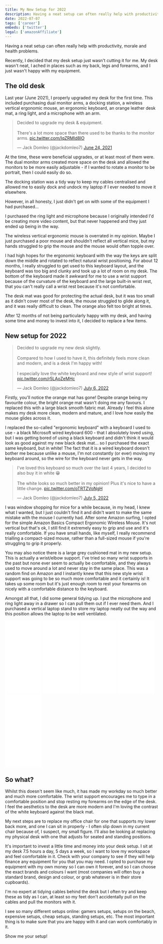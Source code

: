 ```yaml
---
title: My New Setup for 2022
description: Having a neat setup can often really help with productivity, morale and health problems.
date: 2022-07-07
tags: ['career']
embeds: ['twitter']
legal: ['amazonAffiliate']
---
```


Having a neat setup can often really help with productivity, morale and health problems.

Recently, I decided that my desk setup just wasn't cutting it for me. My desk wasn't neat, I ached in places such as my back, legs and forearms, and I just wasn't happy with my equipment.

## The old desk

Last year (<time datetime="2021-06">June 2021</time>), I properly upgraded my desk for the first time. This included purchasing dual monitor arms, a docking station, a wireless vertical ergonomic mouse, an ergonomic keyboard, an orange leather desk mat, a ring light, and a microphone with an arm.

<blockquote class="twitter-tweet"><p lang="en" dir="ltr">Decided to upgrade my desk &amp; equipment.<br><br>There&#39;s a lot more space than there used to be thanks to the monitor arms. <a href="https://t.co/IqZRMld8IO">pic.twitter.com/IqZRMld8IO</a></p>&mdash; Jack Domleo (@jackdomleo7) <a href="https://twitter.com/jackdomleo7/status/1408130225595207680?ref_src=twsrc%5Etfw">June 24, 2021</a></blockquote>

At the time, these were beneficial upgrades, or at least most of them were. The dual monitor arms created more space on the desk and allowed the monitors to be more easily adjustable - if I wanted to rotate a monitor to be portrait, then I could easily do so.

The docking station was a tidy way to keep my cables centralised and allowed me to easily dock and undock my laptop if I ever needed to move it elsewhere.

However, in all honesty, I just didn't get on with some of the equipment I had purchased...

I purchased the ring light and microphone because I originally intended I'd be creating more video content, but that never happened and they just ended up being in the way.

The wireless vertical ergonomic mouse is overrated in my opinion. Maybe I just purchased a poor mouse and shouldn't reflect all vertical mice, but my hands struggled to grip the mouse and the mouse would often topple over.

I had high hopes for the ergonomic keyboard with the way the keys are split down the middle and rotated to reflect natural wrist positioning. For about 12 months, I really struggled to get used to this keyboard layout, and the keyboard was too big and clunky and took up a lot of room on my desk. The bottom of the keyboard made it awkward for me to use a wrist support because of the curvature of the keyboard and the large built-in wrist rest, that you can't really call a wrist rest because it's not comfortable.

The desk mat was good for protecting the actual desk, but it was too small as it didn't cover most of the desk, the mouse struggled to glide along it, and it was really difficult to clean. The orange also felt too bright at times.

After 12 months of not being particularly happy with my desk, and having some time and money to invest into it, I decided to replace a few items.

## New setup for 2022

<blockquote class="twitter-tweet"><p lang="en" dir="ltr">Decided to upgrade my new desk slightly.<br><br>Compared to how I used to have it, this definitely feels more clean and modern, and is a desk I&#39;m happy with!<br><br>I especially love the white keyboard and new style of wrist support! <a href="https://t.co/r5LAoZeMHc">pic.twitter.com/r5LAoZeMHc</a></p>&mdash; Jack Domleo (@jackdomleo7) <a href="https://twitter.com/jackdomleo7/status/1544768907122196480?ref_src=twsrc%5Etfw">July 6, 2022</a></blockquote>

Firstly, you'll notice the orange mat has gone! Despite orange being my favourite colour, the bright orange mat wasn't doing me any favours. I replaced this with a large black smooth fabric mat. Already I feel this alone makes my desk more clean, modern and mature, and I love how easily the mouse glides across it.

I replaced the so-called "ergonomic keyboard" with a keyboard I used to use - a black Microsoft wired keyboard 600 - that I absolutely loved using, but I was getting bored of using a black keyboard and didn't think it would look as good against my new black desk mat... so I purchased the exact same keyboard, but in white! The fact that it is a wired keyboard doesn't bother me because unlike a mouse, I'm not constantly (or ever) moving my keyboard around, so the wire for the keyboard never gets in the way.

<blockquote class="twitter-tweet"><p lang="en" dir="ltr">I&#39;ve loved this keyboard so much over the last 4 years, I decided to also buy it in white 😁<br><br>The white looks so much better in my opinion! Plus it&#39;s nice to have a little change. <a href="https://t.co/oTRTZVoNgH">pic.twitter.com/oTRTZVoNgH</a></p>&mdash; Jack Domleo (@jackdomleo7) <a href="https://twitter.com/jackdomleo7/status/1544285736861663232?ref_src=twsrc%5Etfw">July 5, 2022</a></blockquote>

I was window shopping for mice for a while because, in my head, I knew what I wanted, but I just couldn't find it and didn't want to make the same mistake with the mouse I currently had. After some Amazon surfing, I opted for the simple Amazon Basics Compact Ergonomic Wireless Mouse. It's not vertical but that's ok, I still find it extremely easy to grip and use and it's really comfortable. If you have small hands, like myself, I really recommend trialling a compact-sized mouse, rather than a full-sized mouse if you're struggling to grip it properly.

You may also notice there is a large grey cushioned mat in my new setup. This is actually a wrist/elbow support. I've tried so many wrist supports in the past but none ever seem to actually be comfortable, and they always used to move around a lot and never stay in the same place. This was a random find on Amazon and I instantly knew that this new style wrist support was going to be so much more comfortable and it certainly is! It takes up some room but it's just enough room to rest your forearms on nicely with a comfortable distance to the keyboard.

Amongst all that, I did some general tidying up. I put the microphone and ring light away in a drawer so I can pull them out if I ever need them. And I purchased a vertical laptop stand to store my laptop neatly out the way and this position allows the laptop to be well ventilated.

<div class="amazon-product-row">
  <iframe sandbox="allow-popups allow-scripts allow-modals allow-forms allow-same-origin" style="width:120px;height:240px;" marginwidth="0" marginheight="0" scrolling="no" frameborder="0" src="//ws-eu.amazon-adsystem.com/widgets/q?ServiceVersion=20070822&OneJS=1&Operation=GetAdHtml&MarketPlace=GB&source=ss&ref=as_ss_li_til&ad_type=product_link&tracking_id=jackdomleo707-21&marketplace=amazon&region=GB&placement=B07XVG51JY&asins=B07XVG51JY&linkId=2375da17f69c7fd8d2d831c888d943ac&show_border=true&link_opens_in_new_window=true"></iframe>
  <iframe sandbox="allow-popups allow-scripts allow-modals allow-forms allow-same-origin" style="width:120px;height:240px;" marginwidth="0" marginheight="0" scrolling="no" frameborder="0" src="//ws-eu.amazon-adsystem.com/widgets/q?ServiceVersion=20070822&OneJS=1&Operation=GetAdHtml&MarketPlace=GB&source=ss&ref=as_ss_li_til&ad_type=product_link&tracking_id=jackdomleo707-21&marketplace=amazon&region=GB&placement=B078F698CQ&asins=B078F698CQ&linkId=3c055c83ba19dbd18d87dd33a9142ccb&show_border=true&link_opens_in_new_window=true"></iframe>
  <iframe sandbox="allow-popups allow-scripts allow-modals allow-forms allow-same-origin" style="width:120px;height:240px;" marginwidth="0" marginheight="0" scrolling="no" frameborder="0" src="//ws-eu.amazon-adsystem.com/widgets/q?ServiceVersion=20070822&OneJS=1&Operation=GetAdHtml&MarketPlace=GB&source=ss&ref=as_ss_li_til&ad_type=product_link&tracking_id=jackdomleo707-21&marketplace=amazon&region=GB&placement=B001QSZ8IE&asins=B001QSZ8IE&linkId=ee64d6dc6d6dde773dfef0a42d5afd2a&show_border=true&link_opens_in_new_window=true"></iframe>
  <iframe sandbox="allow-popups allow-scripts allow-modals allow-forms allow-same-origin" style="width:120px;height:240px;" marginwidth="0" marginheight="0" scrolling="no" frameborder="0" src="//ws-eu.amazon-adsystem.com/widgets/q?ServiceVersion=20070822&OneJS=1&Operation=GetAdHtml&MarketPlace=GB&source=ss&ref=as_ss_li_til&ad_type=product_link&tracking_id=jackdomleo707-21&marketplace=amazon&region=GB&placement=B07RYP8LS1&asins=B07RYP8LS1&linkId=71c02c20604fe81d17582b660776a469&show_border=true&link_opens_in_new_window=true"></iframe>
  <iframe sandbox="allow-popups allow-scripts allow-modals allow-forms allow-same-origin" style="width:120px;height:240px;" marginwidth="0" marginheight="0" scrolling="no" frameborder="0" src="//ws-eu.amazon-adsystem.com/widgets/q?ServiceVersion=20070822&OneJS=1&Operation=GetAdHtml&MarketPlace=GB&source=ss&ref=as_ss_li_til&ad_type=product_link&tracking_id=jackdomleo707-21&marketplace=amazon&region=GB&placement=B089W6Y1BD&asins=B089W6Y1BD&linkId=eb36ac6ddea4dd61dac32ba64259b5f0&show_border=true&link_opens_in_new_window=true"></iframe>
</div>

## So what?

Whilst this doesn't seem like much, it has made my workday so much better and much more comfortable. The wrist support encourages me to type in a comfortable position and stop resting my forearms on the edge of the desk. I feel the aesthetics to the desk are more modern and I'm loving the contrast of the white keyboard against the black mat.

My next steps are to replace my office chair for one that supports my lower back more, and one I can sit in properly - I often slip down in my current chair because of, I suspect, my small figure. I'll also be looking at replacing my physical desk with one that adjusts for seated and standing positions.

It's important to invest a little time and money into your desk setup. I sit at my desk 7.5 hours a day, 5 days a week, so I want to love my workspace and feel comfortable in it. Check with your company to see if they will help finance any equipment for you that you may need. I opted to purchase my equipment with my own money so I can own it forever, and so I can choose the exact brands and colours I want (most companies will often buy a standard brand, design and colour, or grab whatever is in their store cupboards).

I'm no expert at tidying cables behind the desk but I often try and keep these as tidy as I can, at least so my feet don't accidentally pull on the cables and pull the monitors with it.

I see so many different setups online: gamers setups, setups on the beach, expensive setups, cheap setups, standing setups, etc. The most important thing is to make sure that you are happy with it and can work comfortably in it.

Show me your setup!